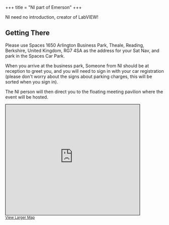 +++
title = "NI part of Emerson"
+++

NI need no introduction, creator of LabVIEW!

## Getting There

Please use Spaces 1650 Arlington Business Park, Theale, Reading, Berkshire, United Kingdom, RG7 4SA as the address for your Sat Nav, and park in the Spaces Car Park. 

When you arrive at the business park, Someone from NI should be at reception to greet you, and you will need to sign in with your car registration (please don't worry about the signs about parking charges, this will be sorted when you sign in). 

The NI person will then direct you to the floating meeting pavilion where the event will be hosted.

<iframe width="425" height="350" src="https://www.openstreetmap.org/export/embed.html?bbox=-1.0710275173187258%2C51.43372165105457%2C-1.0620689392089846%2C51.43671803028148&amp;layer=mapnik&amp;marker=51.435219865235915%2C-1.066548228263855" style="border: 1px solid black"></iframe><br/><small><a href="https://www.openstreetmap.org/?mlat=51.435220&amp;mlon=-1.066548#map=18/51.435220/-1.066548&amp;layers=N">View Larger Map</a></small>
